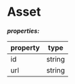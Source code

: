 # Asset

**_properties:_**

| property  | type           |
| --------- | -------------- |
| id        | string         |
| url       | string         |
